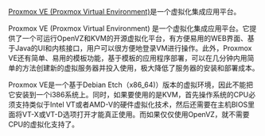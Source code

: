 
[Proxmox VE (Proxmox Virtual Environment)](https://www.proxmox.com/)是一个虚拟化集成应用平台。


Proxmox VE (Proxmox Virtual Environment) 是一个虚拟化集成应用平台。它提供了一个可运行OpenVZ和KVM的开源虚拟化平台，有方便易用的WEB界面、基于Java的UI和内核接口，用户可以很方便地登录VM进行操作。此外，Proxmox VE还有简单、易用的模板功能，基于模板的应用程序部署，可以在几分钟内用简单的方法创建新的虚拟服务器并投入使用，极大降低了服务器的安装和部署成本。

Proxmox VE是一个基于Debian Etch（x86_64)）版本的虚拟环境，因此不能把它安装到一个i386系统上。同时，如果要使用的是KVM，首先操作系统的CPU必须支持类似于Intel VT或者AMD-V的硬件虚拟化技术，然后还需要在主机BIOS里面将VT-X或VT-D选项打开才能真正使用。而如果仅仅使用OpenVZ，就不需要CPU的虚拟化支持了。